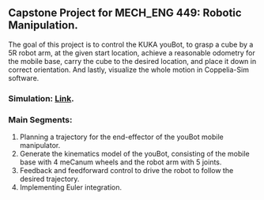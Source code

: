 ## Capstone Project for MECH_ENG 449: Robotic Manipulation.

The goal of this project is to control the KUKA youBot, to grasp a cube by a 5R robot arm, at the given start
location, achieve a reasonable odometry for the mobile base, carry the cube to the desired location,
and place it down in correct orientation. And lastly, visualize the whole motion in Coppelia-Sim
software.

### Simulation: [Link]("https://github.com/Sayantani-Bhattacharya/Manipulation_Capstone_Project/issues/2#issue-2788585978").


### Main Segments:
1. Planning a trajectory for the end-effector of the youBot mobile manipulator.
2. Generate the kinematics model of the youBot, consisting of the mobile base with 4 meCanum wheels and the robot arm with 5 joints.
3. Feedback and feedforward control to drive the robot to follow the desired trajectory.
4. Implementing Euler integration.
